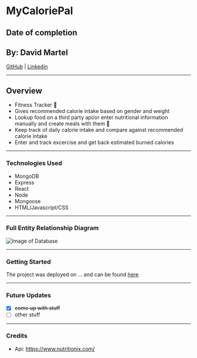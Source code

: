 # MyCaloriePal

## Date of completion

## By: David Martel

[GitHub](https://github.com/davey4) | [Linkedin](https://www.linkedin.com/in/davey4/)

---

## Overview

- Fitness Tracker :muscle:
- Gives recommended calorie intake based on gender and weight
- Lookup food on a third party api/or enter nutritional information manually and create meals with them :pizza:
- Keep track of daily calorie intake and compare against recommended calorie intake
- Enter and track excercise and get back estimated burned calories

---

### Technologies Used

- MongoDB
- Express
- React
- Node
- Mongoose
- HTML/Javascript/CSS

---

### Full Entity Relationship Diagram

![Image of Database](https://lucid.app/publicSegments/view/f5eab582-21d1-4e43-9f7f-f3f3a232455c/image.png)

---

### Getting Started

The project was deployed on ... and can be found [here](...)

---

### Future Updates

- [x] ~~come up with stuff~~
- [ ] other stuff

---

### Credits

- Api: https://www.nutritionix.com/
